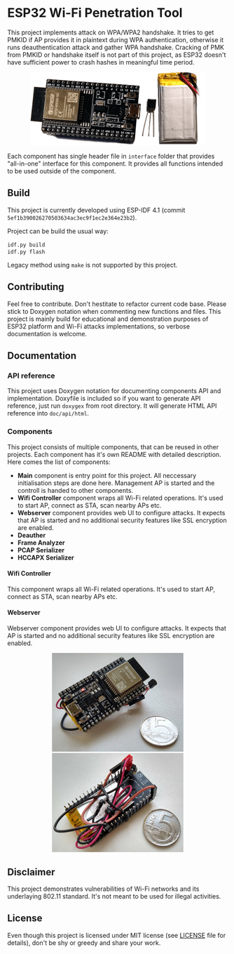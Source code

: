# ESP32 Wi-Fi Penetration Tool

This project implements attack on WPA/WPA2 handshake. 
It tries to get PMKID if AP provides it in plaintext during WPA authentication, otherwise it runs deauthentication attack and gather WPA handshake. 
Cracking of PMK from PMKID or handshake itself is not part of this project, as ESP32 doesn't have sufficient power to crash hashes in meaningful time period.

<p align="center">
    <img src="doc/images/soucastky_8b.png" alt="Hw components" width="400">
</p>

Each component has single header file in `interface` folder that provides "all-in-one" interface for this component. It provides all functions intended to be used outside
of the component.

## Build
This project is currently developed using ESP-IDF 4.1 (commit `5ef1b390026270503634ac3ec9f1ec2e364e23b2`).

Project can be build the usual way:

```shell
idf.py build
idf.py flash
```

Legacy method using `make` is not supported by this project.

## Contributing
Feel free to contribute. Don't hestitate to refactor current code base. Please stick to Doxygen notation when commenting new functions and files. This project is mainly build for educational and demonstration purposes of ESP32 platform and Wi-Fi attacks implementations, so verbose documentation is welcome.

## Documentation
### API reference
This project uses Doxygen notation for documenting components API and implementation. Doxyfile is included so if you want to generate API reference, just run `doxygex` from root directory. It will generate HTML API reference into `doc/api/html`.

### Components
This project consists of multiple components, that can be reused in other projects. Each component has it's own README with detailed description. Here comes the list of components:

- **Main** component is entry point for this project. All neccessary initialisation steps are done here. Management AP is started and the controll is handed to other components.
- **Wifi Controller** component wraps all Wi-Fi related operations. It's used to start AP, connect as STA, scan nearby APs etc. 
- **Webserver** component provides web UI to configure attacks. It expects that AP is started and no additional security features like SSL encryption are enabled.
- **Deauther**
- **Frame Analyzer**
- **PCAP Serializer**
- **HCCAPX Serializer**

#### Wifi Controller
This component wraps all Wi-Fi related operations. It's used to start AP, connect as STA, scan nearby APs etc. 

#### Webserver
Webserver component provides web UI to configure attacks. It expects that AP is started and no additional security features like SSL encryption are enabled.

<p align="center">
    <img src="doc/images/mini.jpg" alt="Hw components" width="300">
    <img src="doc/images/mini2.jpg" alt="Hw components" width="300">
</p>

## Disclaimer
This project demonstrates vulnerabilities of Wi-Fi networks and its underlaying 802.11 standard. It's not meant to be used for illegal activities.

## License
Even though this project is licensed under MIT license (see [LICENSE](LICENSE) file for details), don't be shy or greedy and share your work.